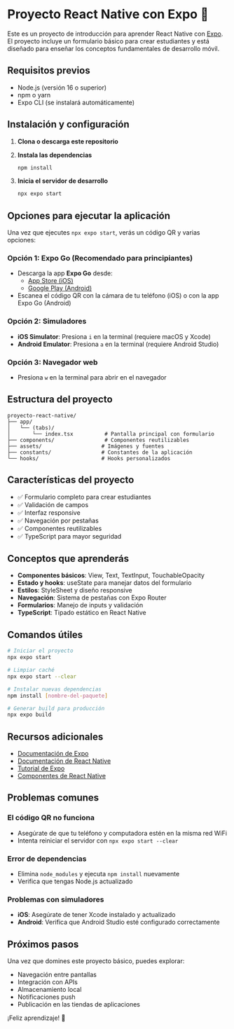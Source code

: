 # Proyecto React Native con Expo 📱

Este es un proyecto de introducción para aprender React Native con [Expo](https://expo.dev). El proyecto incluye un formulario básico para crear estudiantes y está diseñado para enseñar los conceptos fundamentales de desarrollo móvil.

## Requisitos previos

- Node.js (versión 16 o superior)
- npm o yarn
- Expo CLI (se instalará automáticamente)

## Instalación y configuración

1. **Clona o descarga este repositorio**

2. **Instala las dependencias**

   ```bash
   npm install
   ```

3. **Inicia el servidor de desarrollo**

   ```bash
   npx expo start
   ```

## Opciones para ejecutar la aplicación

Una vez que ejecutes `npx expo start`, verás un código QR y varias opciones:

### Opción 1: Expo Go (Recomendado para principiantes)
- Descarga la app **Expo Go** desde:
  - [App Store (iOS)](https://apps.apple.com/app/expo-go/id982107779)
  - [Google Play (Android)](https://play.google.com/store/apps/details?id=host.exp.exponent)
- Escanea el código QR con la cámara de tu teléfono (iOS) o con la app Expo Go (Android)

### Opción 2: Simuladores
- **iOS Simulator**: Presiona `i` en la terminal (requiere macOS y Xcode)
- **Android Emulator**: Presiona `a` en la terminal (requiere Android Studio)

### Opción 3: Navegador web
- Presiona `w` en la terminal para abrir en el navegador

## Estructura del proyecto

```
proyecto-react-native/
├── app/
│   └── (tabs)/
│       └── index.tsx          # Pantalla principal con formulario
├── components/                # Componentes reutilizables
├── assets/                   # Imágenes y fuentes
├── constants/                # Constantes de la aplicación
└── hooks/                    # Hooks personalizados
```

## Características del proyecto

- ✅ Formulario completo para crear estudiantes
- ✅ Validación de campos
- ✅ Interfaz responsive
- ✅ Navegación por pestañas
- ✅ Componentes reutilizables
- ✅ TypeScript para mayor seguridad

## Conceptos que aprenderás

- **Componentes básicos**: View, Text, TextInput, TouchableOpacity
- **Estado y hooks**: useState para manejar datos del formulario
- **Estilos**: StyleSheet y diseño responsive
- **Navegación**: Sistema de pestañas con Expo Router
- **Formularios**: Manejo de inputs y validación
- **TypeScript**: Tipado estático en React Native

## Comandos útiles

```bash
# Iniciar el proyecto
npx expo start

# Limpiar caché
npx expo start --clear

# Instalar nuevas dependencias
npm install [nombre-del-paquete]

# Generar build para producción
npx expo build
```

## Recursos adicionales

- [Documentación de Expo](https://docs.expo.dev/)
- [Documentación de React Native](https://reactnative.dev/)
- [Tutorial de Expo](https://docs.expo.dev/tutorial/introduction/)
- [Componentes de React Native](https://reactnative.dev/docs/components-and-apis)

## Problemas comunes

### El código QR no funciona
- Asegúrate de que tu teléfono y computadora estén en la misma red WiFi
- Intenta reiniciar el servidor con `npx expo start --clear`

### Error de dependencias
- Elimina `node_modules` y ejecuta `npm install` nuevamente
- Verifica que tengas Node.js actualizado

### Problemas con simuladores
- **iOS**: Asegúrate de tener Xcode instalado y actualizado
- **Android**: Verifica que Android Studio esté configurado correctamente

## Próximos pasos

Una vez que domines este proyecto básico, puedes explorar:

- Navegación entre pantallas
- Integración con APIs
- Almacenamiento local
- Notificaciones push
- Publicación en las tiendas de aplicaciones

¡Feliz aprendizaje! 🚀

